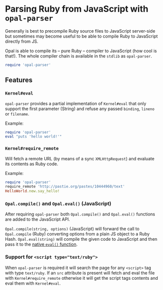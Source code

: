 # Parsing Ruby from JavaScript with `opal-parser`

Generally is best to precompile Ruby source files to JavaScript server-side but sometimes may become useful to be able to compile Ruby to JavaScript directly from JS.

Opal is able to compile its – pure Ruby – compiler to JavaScript (how cool is that!). The whole compiler chain is available in the `stdlib` as `opal-parser`.

```ruby
require 'opal-parser'
```


## Features

### `Kernel#eval`

`opal-parser` provides a partial implementation of `Kernel#eval` that only support the first parameter (String) and refuse any passed `binding`, `lineno` or `filename`.

Example:

```ruby
require 'opal-parser'
eval "puts 'hello world!'"
```


### `Kernel#require_remote`

Will fetch a remote URL (by means of a sync `XMLHttpRequest`) and evaluate its contents as Ruby code.

Example:

```ruby
require 'opal-parser'
require_remote 'http://pastie.org/pastes/10444960/text'
HelloWorld.new.say_hello!
```


### `Opal.compile()` and `Opal.eval()` (JavaScript)

After requiring `opal-parser` both `Opal.compile()` and `Opal.eval()` functions are added to the JavaScript API.

`Opal.compile(string, options)` (JavaScript) will forward the call to `Opal.compile` (Ruby) converting options from a plain JS object to a Ruby Hash.
`Opal.eval(string)` will compile the given code to JavaScript and then pass it to the [native `eval()` function][eval].


### Support for `<script type="text/ruby">`

When `opal-parser` is required it will search the page for any `<script>` tag with type `text/ruby`.
If an `src` attribute is present will fetch and eval the file with `Kernel#require_remote` otherwise it will get the script tags contents and eval them with `Kernel#eval`.


[eval]: https://developer.mozilla.org/en-US/docs/Web/JavaScript/Reference/Global_Objects/eval
